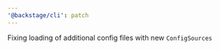 ```yaml
---
'@backstage/cli': patch
---
```


Fixing loading of additional config files with new `ConfigSources`
